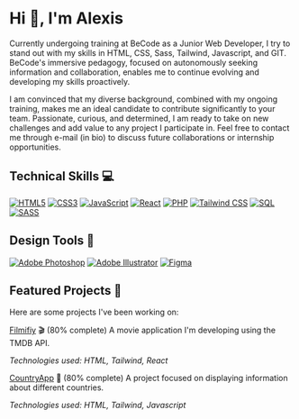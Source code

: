 # Hi 👋, I'm Alexis

Currently undergoing training at BeCode as a Junior Web Developer, I try to stand out with my skills in HTML, CSS, Sass, Tailwind, Javascript, and GIT. BeCode's immersive pedagogy, focused on autonomously seeking information and collaboration, enables me to continue evolving and developing my skills proactively.

I am convinced that my diverse background, combined with my ongoing training, makes me an ideal candidate to contribute significantly to your team. Passionate, curious, and determined, I am ready to take on new challenges and add value to any project I participate in. Feel free to contact me through e-mail (in bio) to discuss future collaborations or internship opportunities.

## Technical Skills 💻
[![HTML5](https://img.shields.io/badge/HTML5-%23E34F26.svg?style=flat&logo=html5&logoColor=white)](https://www.w3.org/html/)
[![CSS3](https://img.shields.io/badge/CSS3-%231572B6.svg?style=flat&logo=css3&logoColor=white)](https://www.w3.org/Style/CSS/Overview.en.html)
[![JavaScript](https://img.shields.io/badge/JavaScript-%23323330.svg?style=flat&logo=javascript&logoColor=%23F7DF1E)](https://developer.mozilla.org/en-US/docs/Web/JavaScript)
[![React](https://img.shields.io/badge/React-%2320232a.svg?style=flat&logo=react&logoColor=%2361DAFB)](https://reactjs.org/)
[![PHP](https://img.shields.io/badge/PHP-%23777BB4.svg?style=flat&logo=php&logoColor=white)](https://www.php.net/)
[![Tailwind CSS](https://img.shields.io/badge/Tailwind_CSS-%2338B2AC.svg?style=flat&logo=tailwind-css&logoColor=white)](https://tailwindcss.com/)
[![SQL](https://img.shields.io/badge/SQL-%23316192.svg?style=flat&logo=postgresql&logoColor=white)](https://www.sql.org/)
[![SASS](https://img.shields.io/badge/SASS-hotpink.svg?style=flat&logo=SASS&logoColor=white)](https://sass-lang.com/)

## Design Tools 🎨
[![Adobe Photoshop](https://img.shields.io/badge/Adobe%20Photoshop-%2331A8FF.svg?style=flat&logo=adobe%20photoshop&logoColor=white)](https://www.adobe.com/products/photoshop.html)
[![Adobe Illustrator](https://img.shields.io/badge/Adobe%20Illustrator-%23FF9A00.svg?style=flat&logo=adobe%20illustrator&logoColor=white)](https://www.adobe.com/products/illustrator.html)
[![Figma](https://img.shields.io/badge/Figma-%23F24E1E.svg?style=flat&logo=figma&logoColor=white)](https://www.figma.com/)

## Featured Projects 🌟
Here are some projects I've been working on:

[Filmifiy](https://github.com/qlexisp/Filmify) 🎬 (80% complete)
A movie application I'm developing using the TMDB API.

_Technologies used: HTML, Tailwind, React_

[CountryApp](https://github.com/qlexisp/CountryApp) 🚀 (80% complete)
A project focused on displaying information about different countries.

_Technologies used: HTML, Tailwind, Javascript_
